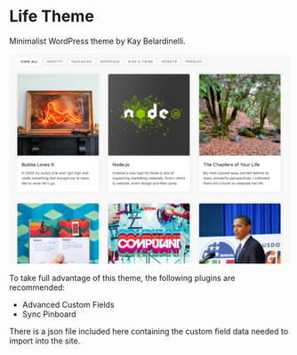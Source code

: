 Life Theme
===

Minimalist WordPress theme by Kay Belardinelli.

![Website Branding](screenshot.png)

To take full advantage of this theme, the following plugins are recommended:
- Advanced Custom Fields
- Sync Pinboard

There is a json file included here containing the custom field data needed to import into the site.